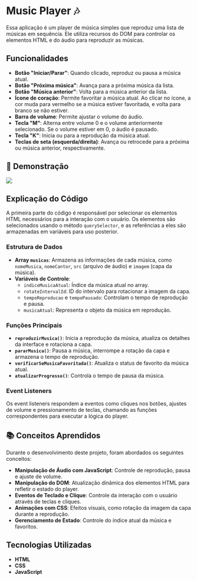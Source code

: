 # Music Player 🎶

Essa aplicação é um player de música simples que reproduz uma lista de músicas em sequência. Ele utiliza recursos do DOM para controlar os elementos HTML e do áudio para reproduzir as músicas.

## Funcionalidades
- **Botão "Iniciar/Parar"**: Quando clicado, reproduz ou pausa a música atual.
- **Botão "Próxima música"**: Avança para a próxima música da lista.
- **Botão "Música anterior"**: Volta para a música anterior da lista.
- **Ícone de coração**: Permite favoritar a música atual. Ao clicar no ícone, a cor muda para vermelho se a música estiver favoritada, e volta para branco se não estiver.
- **Barra de volume**: Permite ajustar o volume do áudio.
- **Tecla "M"**: Alterna entre volume 0 e o volume anteriormente selecionado. Se o volume estiver em 0, o áudio é pausado.
- **Tecla "K"**: Inicia ou para a reprodução da música atual.
- **Teclas de seta (esquerda/direita)**: Avança ou retrocede para a próxima ou música anterior, respectivamente.

## 📸 Demonstração

<img src="https://github.com/user-attachments/assets/fb11e653-e031-435f-9195-7890466fe63e">

## Explicação do Código
A primeira parte do código é responsável por selecionar os elementos HTML necessários para a interação com o usuário. Os elementos são selecionados usando o método `querySelector`, e as referências a eles são armazenadas em variáveis para uso posterior.

### Estrutura de Dados
- **Array `musicas`**: Armazena as informações de cada música, como `nomeMusica`, `nomeCantor`, `src` (arquivo de áudio) e `imagem` (capa da música).
- **Variáveis de Controle**:
  - `indiceMusicaAtual`: Índice da música atual no array.
  - `rotateIntervalId`: ID do intervalo para rotacionar a imagem da capa.
  - `tempoReproducao` e `tempoPausado`: Controlam o tempo de reprodução e pausa.
  - `musicaAtual`: Representa o objeto da música em reprodução.

### Funções Principais
- **`reproduzirMusica()`**: Inicia a reprodução da música, atualiza os detalhes da interface e rotaciona a capa.
- **`pararMusica()`**: Pausa a música, interrompe a rotação da capa e armazena o tempo de reprodução.
- **`verificarSeMusicaFavoritada()`**: Atualiza o status de favorito da música atual.
- **`atualizarProgresso()`**: Controla o tempo de pausa da música.

### Event Listeners
Os event listeners respondem a eventos como cliques nos botões, ajustes de volume e pressionamento de teclas, chamando as funções correspondentes para executar a lógica do player.

## 📚 Conceitos Aprendidos

Durante o desenvolvimento deste projeto, foram abordados os seguintes conceitos:

- **Manipulação de Áudio com JavaScript**: Controle de reprodução, pausa e ajuste de volume.
- **Manipulação do DOM**: Atualização dinâmica dos elementos HTML para refletir o estado do player.
- **Eventos de Teclado e Clique**: Controle da interação com o usuário através de teclas e cliques.
- **Animações com CSS**: Efeitos visuais, como rotação da imagem da capa durante a reprodução.
- **Gerenciamento de Estado**: Controle do índice atual da música e favoritos.

## Tecnologias Utilizadas
- **HTML**
- **CSS**
- **JavaScript**

